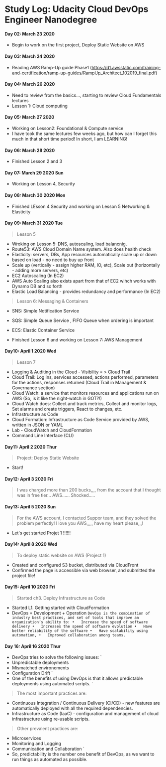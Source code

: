 # Study Log: Udacity Cloud DevOps Engineer Nanodegree
#### Day 02: March 23 2020
* Begin to work on the first project, Deploy Static Website on AWS

#### Day 03: March 24 2020
* Reading AWS Ramp-Up guide Phase1 (https://d1.awsstatic.com/training-and-certification/ramp-up-guides/RampUp_Architect_102019_final.pdf)

#### Day 04: March 26 2020 
* Need to review from the basics..., starting to review Cloud Fundamentals lectures
* Lesson 1: Cloud computing 

#### Day 05: March 27 2020
* Working on Lesson2: Foundational & Compute service
* I have took the same lectures few weeks ago, but how can I forget this much in that short time period! In short, I am LEARNING! 

#### Day 06: March 28 2020
* Finished Lesson 2 and 3

#### Day 07: March 29 2020 Sun
* Working on Lesson 4, Security

#### Day 08: March 30 2020 Mon
* Finished LEsson 4 Security and working on Lesson 5 Networking & Elasticity

#### Day 09: March 31 2020 Tue
> Lesson 5
* Wroking on Lesson 5: DNS, autoscaling, load balancnig, 
* Route53: AWS Cloud Domain Name system. Also does health check
* Elasticity: servers, DBs, App resources automatically scale up or down based on load - no need to buy up front 
* Scale up (vertically  - assign higher RAM, IO, etc), Scale out (horizontally - adding more servers, etc)
* EC2 Autoscaling (In EC2)
* AWS Auto Scaling also exists apart from that of EC2 wihch works with Dynamo DB and so forth
* Elastic Load Balancing - provides redundancy and performance (In EC2)

> Lesson 6: Messaging & Containers
* SNS: Simple Notification Service
* SQS: Simple Queue Service , FIFO Queue when ordering is important
* ECS: Elastic Container Service

* Finished Lesson 6 and working on Lesson 7: AWS Management

#### Day10: April 1 2020 Wed
> Lesson 7
* Logging & Auditing in the Cloud - Visibility = > Cloud Trail
* Cloud Trail: Log ins, services accessed, actions performed, parameters for the actions, responses returned (Cloud Trail in Management & Governance section)
* Cloud Watch: a service that monitors resources and applications run on AWS (So, is it like the night-watch in GOT?!)
* Cloud Watch does: Collect and track metrics, Collect and monitor logs, Set alarms and create triggers, React to changes, etc.
* Infrastructure as Code
* Cloud Formation: Infrastructure as Code Service provided by AWS, written in JSON or YAML
* Lab - CloudWatch and CloudFormation
* Command Line Interface (CLI)

#### Day11: April 2 2020 Thur
> Project: Deploy Static Website
* Start!

#### Day12: April 3 2020 Fri
> I was charged more than 200 bucks,,,, from the account that I thought was in free tier... AWS...... Shocked.....

#### Day13: April 5 2020 Sun
> For the AWS account, I contacted Suppor team, and they solved the problem perfectly! I love you AWS,,,,, have my heart please,,,! 
* Let's get started Projet 1 !!!!!!

#### Day14: April 8 2020 Wed
> To deploy static website on AWS (Project 1) 
* Created and configured S3 bucket, distributed via CloudFront
* Confirmed the page is accessible via web browser, and submitted the project file! 

#### Day15: April 10 2020 Fri
> Started ch3. Deploy Infrastructure as Code
* Started L1. Getting started with CloudFormation
* DevOps = Development + Operation
`
DevOps is the combination of industry best practices, and set of tools that improve an organization’s ability to:
•	Increase the speed of software delivery
•	Increases the speed of software evolution
•	Have better reliability of the software
•	Have scalability using automation,
•	Improved collaboration among teams. 
`

#### Day 16: April 16 2020 Thur
* DevOps tries to solve the following issues:
`
* Unpredictable deployments
* Mismatched environements 
* Configuration Drift
`
* One of the benefits of using DevOps is that it allows predictable deployments using automated scripts. 
`
> The most important practices are:

* Continuous Integration / Continuous Delivery (CI/CD) - new features are automatically deployed with all the required dependencies.
* Infrastructure as Code (IaaC) - configuration and management of cloud infrastructure using re-usable scripts.
> Other prevalent practices are:
* Microservices
* Monitoring and Logging
* Communication and Collaboration
`
* So, predictability is the number one benefit of DevOps, as we want to run things as automated as possible. 